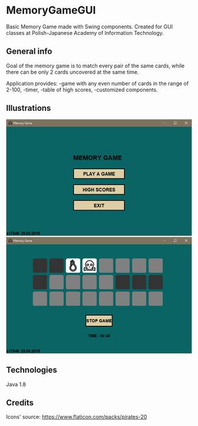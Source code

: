 # MemoryGameGUI

Basic Memory Game made with Swing components. Created for GUI classes at Polish-Japanese Academy of Information Technology.

## General info

Goal of the memory game is to match every pair of the same cards, while there can be only 2 cards uncovered at the same time.

Application provides:
-game with any even number of cards in the range of 2-100, 
-timer,
-table of high scores, 
-customized components.

## Illustrations

![app screen](./png/mgame1.png)
![app screen](./png/mgame2.PNG)

## Technologies

Java 1.8

## Credits

Icons' source:
https://www.flaticon.com/packs/pirates-20
